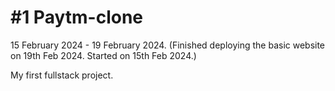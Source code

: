 # #1 Paytm-clone

15 February 2024 - 19 February 2024. 
(Finished deploying the basic website on 19th Feb 2024. Started on 15th Feb 2024.)

My first fullstack project. 


